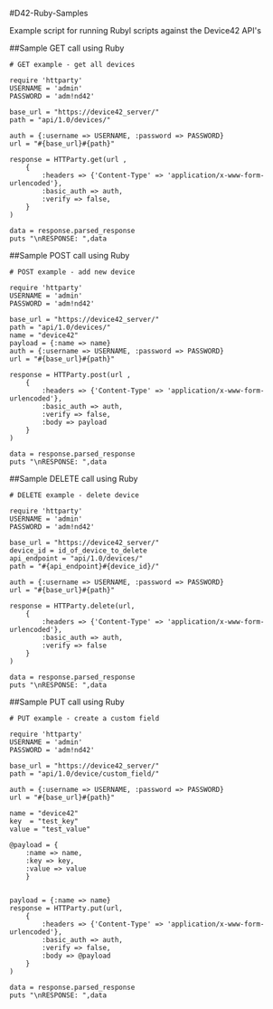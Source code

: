 #D42-Ruby-Samples

Example script for running Rubyl scripts against the Device42 API's

##Sample GET call using Ruby

	# GET example - get all devices
	
	require 'httparty'
	USERNAME = 'admin'
	PASSWORD = 'adm!nd42'
	
	base_url = "https://device42_server/"
	path = "api/1.0/devices/"
	
	auth = {:username => USERNAME, :password => PASSWORD}
	url = "#{base_url}#{path}"
	
	response = HTTParty.get(url ,
		{
			:headers => {'Content-Type' => 'application/x-www-form-urlencoded'},
			:basic_auth => auth,
			:verify => false,
		}
	)
	
	data = response.parsed_response
	puts "\nRESPONSE: ",data

##Sample POST call using Ruby

	# POST example - add new device
	
	require 'httparty'
	USERNAME = 'admin'
	PASSWORD = 'adm!nd42'
	
	base_url = "https://device42_server/"
	path = "api/1.0/devices/"
	name = "device42"
	payload = {:name => name}
	auth = {:username => USERNAME, :password => PASSWORD}
	url = "#{base_url}#{path}"
	
	response = HTTParty.post(url ,
		{
			:headers => {'Content-Type' => 'application/x-www-form-urlencoded'},
			:basic_auth => auth,
			:verify => false,
			:body => payload
		}
	)
	
	data = response.parsed_response
	puts "\nRESPONSE: ",data

##Sample DELETE call using Ruby

	# DELETE example - delete device
	
	require 'httparty'
	USERNAME = 'admin'
	PASSWORD = 'adm!nd42'
	
	base_url = "https://device42_server/"
	device_id = id_of_device_to_delete
	api_endpoint = "api/1.0/devices/"
	path = "#{api_endpoint}#{device_id}/"
	
	auth = {:username => USERNAME, :password => PASSWORD}
	url = "#{base_url}#{path}"
	
	response = HTTParty.delete(url,
		{
			:headers => {'Content-Type' => 'application/x-www-form-urlencoded'},
			:basic_auth => auth,
			:verify => false
		}
	)
	
	data = response.parsed_response
	puts "\nRESPONSE: ",data

##Sample PUT call using Ruby

	# PUT example - create a custom field
	
	require 'httparty'
	USERNAME = 'admin'
	PASSWORD = 'adm!nd42'
	
	base_url = "https://device42_server/"
	path = "api/1.0/device/custom_field/"
	
	auth = {:username => USERNAME, :password => PASSWORD}
	url = "#{base_url}#{path}"
	
	name = "device42"
	key  = "test_key"
	value = "test_value"
	
	@payload = {
		:name => name,
		:key => key,
		:value => value
		}
	
	
	payload = {:name => name}
	response = HTTParty.put(url,
		{
			:headers => {'Content-Type' => 'application/x-www-form-urlencoded'},
			:basic_auth => auth,
			:verify => false,
			:body => @payload
		}
	)
	
	data = response.parsed_response
	puts "\nRESPONSE: ",data
